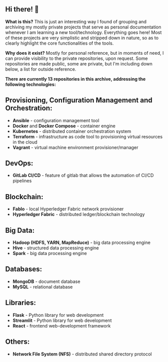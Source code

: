 ## Hi there! 👋

**What is this?** This is just an interesting way I found of grouping and archiving my mostly private projects that serve as personal documentation whenever I am learning a new tool/technology. Everything goes here! Most of these projects are very simplistic and stripped down in nature, so as to clearly highlight the core functionalities of the tools.

**Why does it exist?** Mostly for personal reference, but in moments of need, I can provide visibility to the private repositories, upon request. Some repositories are made public, some are private, but I'm including down below, a list for outside reference.

**There are currently 13 repositories in this archive, addressing the following technologies:**

## **Provisioning, Configuration Management and Orchestration:**
- **Ansible** - configuration management tool
- **Docker** and **Docker Compose** - container engine
- **Kubernetes** - distributed container orchestration system
- **Terraform** - infrastructure as code tool to provisioning virtual resources in the cloud
- **Vagrant** - virtual machine environment provisioner/manager

## **DevOps:**
- **GitLab CI/CD** - feature of gitlab that allows the automation of CI/CD pipelines

## **Blockchain:**
- **Fablo** - local Hyperledger Fabric network provisioner
- **Hyperledger Fabric** - distributed ledger/blockchain technology

## **Big Data:**
- **Hadoop (HDFS, YARN, MapReduce)** - big data processing engine
- **Hive** - structured data processing engine
- **Spark** - big data processing engine

## **Databases:**
- **MongoDB** - document database
- **MySQL** - relational database

## **Libraries:**
- **Flask** - Python library for web development
- **Streamlit** - Python library for web development
- **React** - frontend web-development framework

## **Others:**
- **Network File System (NFS)** - distributed shared directory protocol
